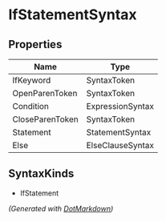 # IfStatementSyntax

## Properties

| Name            | Type             |
| --------------- | ---------------- |
| IfKeyword       | SyntaxToken      |
| OpenParenToken  | SyntaxToken      |
| Condition       | ExpressionSyntax |
| CloseParenToken | SyntaxToken      |
| Statement       | StatementSyntax  |
| Else            | ElseClauseSyntax |

## SyntaxKinds

* IfStatement

*\(Generated with [DotMarkdown](http://github.com/JosefPihrt/DotMarkdown)\)*